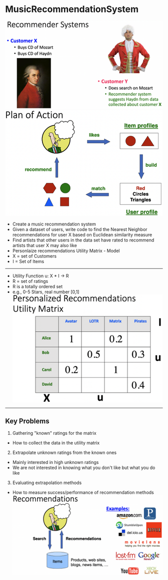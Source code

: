 # MusicRecommendationSystem
![output](https://github.com/ChrisLaha/MusicRecommendationSystem/blob/main/images/recommender_systems.png?raw=true)
![output](https://github.com/ChrisLaha/MusicRecommendationSystem/blob/main/images/plan_of_action.png?raw=true)
* Create a music recommendation system
* Given a dataset of users, write code to find the Nearest Neighbor recommendations for user X based on Euclidean similarity measure
* Find artists that other users in the data set have rated to recommend artists that user X may also like
* Personlaize recommendations Utility Matrix - Model
* X = set of Customers
* I = Set of Items
---
* Utility Function u: X * I -> R
* R = set of ratings
* R is a totally ordered set
* e.g., 0-5 Stars, real number [0,1]
![output](https://github.com/ChrisLaha/MusicRecommendationSystem/blob/main/images/utility_matrix.png?raw=true)
---
## Key Problems
1. Gathering "known" ratings for the matrix
* How to collect the data in the utility matrix
2. Extrapolate unknown ratings from the known ones
* Mainly interested in high unknown ratings
* We are not interested in knowing what you don't like but what you do like
3. Evaluating extrapolation methods
* How to measure success/performance of recommendation methods
![output](https://github.com/ChrisLaha/MusicRecommendationSystem/blob/main/images/recommendations.png?raw=true)
